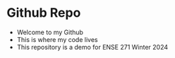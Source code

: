 # Github Repo

- Welcome to my Github
- This is where my code lives
- This repository is a demo for ENSE 271 Winter 2024